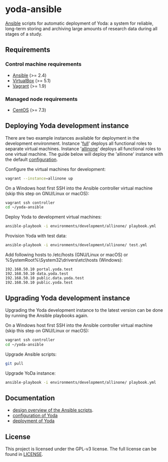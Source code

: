 # yoda-ansible
[Ansible](https://docs.ansible.com) scripts for automatic deployment of Yoda:
a system for reliable, long-term storing and archiving large amounts of research data during all stages of a study.

## Requirements
### Control machine requirements
* [Ansible](https://docs.ansible.com/ansible/intro_installation.html) (>= 2.4)
* [VirtualBox](https://www.virtualbox.org/manual/ch02.html) (>= 5.1)
* [Vagrant](https://www.vagrantup.com/docs/installation/) (>= 1.9)

### Managed node requirements
* [CentOS](https://www.centos.org/) (>= 7.3)

## Deploying Yoda development instance
There are two example instances available for deployment
in the development environment.
Instance '[full](environments/development/full/)' deploys all functional roles to separate virtual machines.
Instance '[allinone](environments/development/allinone/)' deploys all functional roles to one virtual machine.
The guide below will deploy the 'allinone' instance with the default [configuration](CONFIGURATION.md).

Configure the virtual machines for development:
```bash
vagrant --instance=allinone up
```

On a Windows host first SSH into the Ansible controller virtual machine (skip this step on GNU/Linux or macOS):
```bash
vagrant ssh controller
cd ~/yoda-ansible
```

Deploy Yoda to development virtual machines:
```bash
ansible-playbook -i environments/development/allinone/ playbook.yml
```

Provision Yoda with test data:
```bash
ansible-playbook -i environments/development/allinone/ test.yml
```

Add following hosts to /etc/hosts (GNU/Linux or macOS) or  %SystemRoot%\System32\drivers\etc\hosts (Windows):
```
192.168.50.10 portal.yoda.test
192.168.50.10 data.yoda.test
192.168.50.10 public.data.yoda.test
192.168.50.10 public.yoda.test
```

## Upgrading Yoda development instance
Upgrading the Yoda development instance to the latest version can be done by running the Ansible playbooks again.

On a Windows host first SSH into the Ansible controller virtual machine (skip this step on GNU/Linux or macOS):
```bash
vagrant ssh controller
cd ~/yoda-ansible
```

Upgrade Ansible scripts:
```bash
git pull
```

Upgrade YoDa instance:
```bash
ansible-playbook -i environments/development/allinone/ playbook.yml
```

## Documentation
* [design overview of the Ansible scripts](DESIGN.md).
* [configuration of Yoda](CONFIGURATION.md)
* [deployment of Yoda](DEPLOYMENT.md)

## License
This project is licensed under the GPL-v3 license.
The full license can be found in [LICENSE](LICENSE).
